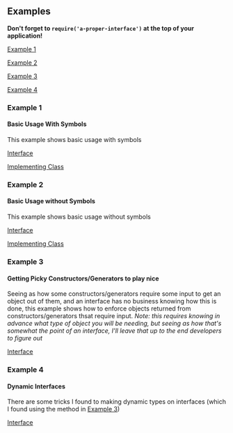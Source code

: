 ## Examples <a name="examples"></a>

**Don't forget to `require('a-proper-interface')` at the top of your application!**


[Example 1](#example-1)

[Example 2](#example-2)

[Example 3](#example-3)

[Example 4](#example-4)



### Example 1
#### Basic Usage With Symbols <a name="example1"></a>


This example shows basic usage with symbols

[Interface](/examples/1a.js)

[Implementing Class](/examples/1b.js)



### Example 2
#### Basic Usage without Symbols <a name="example2"></a>


This example shows basic usage without symbols

[Interface](/examples/1a.js)

[Implementing Class](/examples/1b.js)



### Example 3
#### Getting Picky Constructors/Generators to play nice <a name="example3"></a>

Seeing as how some constructors/generators require some input to get an object out of them, and an interface has no business knowing how this is done, this example shows how to enforce objects returned from constructors/generators thsat require input. *Note: this requires knowing in advance what type of object you will be needing, but seeing as how that's somewhat the point of an interface, I'll leave that up to the end developers to figure out*

[Interface](/examples/3a.js)



### Example 4
#### Dynamic Interfaces <a name="example4"></a>

There are some tricks I found to making dynamic types on interfaces (which I found using the method in [Example 3](/examples/#example3))

[Interface](/examples/4a.js)
